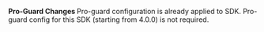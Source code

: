 <b> Pro-Guard Changes </b>
Pro-guard configuration is already applied to SDK. 
Pro-guard config for this SDK (starting from 4.0.0) is not required.

